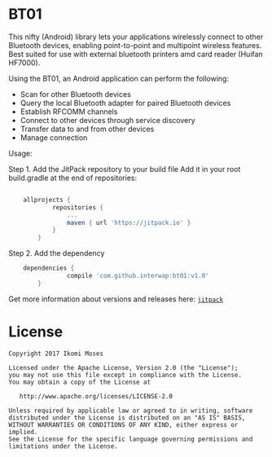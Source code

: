 # BT01
This nifty (Android) library lets your applications wirelessly connect to other Bluetooth devices, enabling point-to-point and multipoint wireless features.
Best suited for use with external bluetooth printers amd card reader (Huifan HF7000).

Using the BT01, an Android application can perform the following:

- Scan for other Bluetooth devices
- Query the local Bluetooth adapter for paired Bluetooth devices
- Establish RFCOMM channels
- Connect to other devices through service discovery
- Transfer data to and from other devices
- Manage connection

Usage:

Step 1. Add the JitPack repository to your build file
Add it in your root build.gradle at the end of repositories:

```gradle

    allprojects {
    		repositories {
    			...
    			maven { url 'https://jitpack.io' }
    		}
    	}

 ```

Step 2. Add the dependency
```gradle
    dependencies {
    	        compile 'com.github.interwap:bt01:v1.0'
    	}
 ```

Get more information about versions and releases here: [`jitpack`](https://jitpack.io/#interwap/bt01/v1.0)


License
=======

    Copyright 2017 Ikomi Moses

    Licensed under the Apache License, Version 2.0 (the "License");
    you may not use this file except in compliance with the License.
    You may obtain a copy of the License at

       http://www.apache.org/licenses/LICENSE-2.0

    Unless required by applicable law or agreed to in writing, software
    distributed under the License is distributed on an "AS IS" BASIS,
    WITHOUT WARRANTIES OR CONDITIONS OF ANY KIND, either express or implied.
    See the License for the specific language governing permissions and
    limitations under the License.